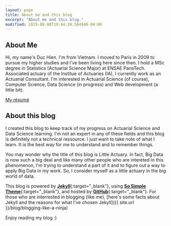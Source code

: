 ```yaml
---
layout: page
title: About me and this blog
excerpt: "About me and this blog."
modified: 2015-08-08T19:44:38.564948-04:00
---
```


## About Me

Hi, my name's Duc Hien. I'm from Vietnam. I moved to Paris in 2009 to pursue my higher studies and I've been living here since then. I hold a MSc degree in Statistics (Actuarial Science Major) at ENSAE ParisTech. Associated actuary of the Institue of Actuaries (IA), I currently work as an Actuarial Consultant. I'm interested in Actuarial Science (of course), Computer Science, Data Science (in progress) and Web development (a little bit). 

<a markdown="0" href="{{ site.url }}/vitae" class="btn">My résumé</a>

## About this blog

I created this blog to keep track of my progress on Actuarial Science and Data Science learning. I'm not an expert in any of these fields and this blog is definitely not a technical ressource. I just want to take note of what I learn. It is the best way for me to understand and to remember things. 

You may wonder why the title of this blog is Little Actuary. In fact, Big Data is now such a big deal and like many other people who are intereted in this phenomenon, I'm trying to understand a part of it and to figure out a way to apply Big Data in my work. So, I consider myself as a little actuary in the big world of data.   

This blog is powered by [**Jekyll**](http://jekyllrb.com){:target="_blank"}, using [**So Simple Theme**](https://mademistakes.com/work/so-simple-jekyll-theme/){:target="_blank"}, and hosted by [**GitHub**](https://github.com){:target="_blank"}. For those who are interrested in blogging (like me), [here's some facts about Jekyll and the reasons for what I've chosen Jekyll]({{ site.url }}/blog/blogging-like-a-ninja)


Enjoy reading my blog :)



